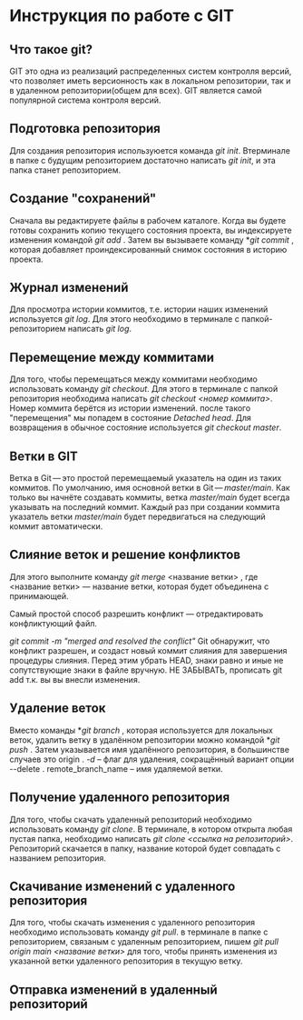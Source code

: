 # Инструкция по работе с GIT

## Что такое git?
GIT это одна из реализаций распределенных систем контролля версий, что позволяет иметь версионность как в локальном репозитории, так и в удаленном репозитории(общем для всех). GIT является самой популярной система контроля версий.

## Подготовка репозитория
Для создания репозитория используюется команда *git init*. Втерминале в папке с будущим репозиторием достаточно написать *git init*, и эта папка станет репозиторием.

## Создание "сохранений"
Сначала вы редактируете файлы в рабочем каталоге. Когда вы будете готовы сохранить копию текущего состояния проекта, вы индексируете изменения командой *git add* . Затем вы вызываете команду **git commit* , которая добавляет проиндексированный снимок состояния в историю проекта.

## Журнал изменений
Для просмотра истории коммитов, т.е. истории наших изменений используется *git log*. Для этого необходимо в терминале с папкой-репозиторием написать *git log*.


## Перемещение между коммитами
Для того, чтобы перемещаться между коммитами необходимо использовать команду *git checkout*. Для этого в терминале с папкой репозитория необходима написать *git checkout <номер коммита>*. Номер коммита берётся из истории изменений. после такого "перемещения" мы попадем в состояние *Detached head*. Для возвращения в обычное состояние используется *git checkout master*.

## Ветки в GIT
Ветка в Git — это простой перемещаемый указатель на один из таких коммитов. По умолчанию, имя основной ветки в Git — *master/main*. Как только вы начнёте создавать коммиты, ветка *master/main* будет всегда указывать на последний коммит. Каждый раз при создании коммита указатель ветки *master/main* будет передвигаться на следующий коммит автоматически.

## Слияние веток и решение конфликтов
Для этого выполните команду *git merge* <название ветки> , где <название ветки> — название ветки, которая будет объединена с принимающей.

Самый простой способ разрешить конфликт — отредактировать конфликтующий файл.  

*git commit -m "merged and resolved the conflict"*
Git обнаружит, что конфликт разрешен, и создаст новый коммит слияния для завершения процедуры слияния. Перед этим убрать HEAD, знаки равно и иные не сопутствующие знаки в файле вручную. НЕ ЗАБЫВАТЬ, прописать git add <File> т.к. вы вы внесли изменения.

## Удаление веток
Вместо команды **git branch* , которая используется для локальных веток, удалить ветку в удалённом репозитории можно командой **git push* . Затем указывается имя удалённого репозитория, в большинстве случаев это origin . *-d* – флаг для удаления, сокращённый вариант опции --delete . remote_branch_name – имя удаляемой ветки.
  
## Получение удаленного репозитория
Для того, чтобы скачать удаленный репозиторий необходимо использовать команду *git clone*. В терминале, в котором открыта любая пустая папка, необходимо написать *git clone <ссылка на репозиторий>*. Репозиторий скачается в папку, название которой будет совпадать с названием репозитория.
  
## Скачивание изменений с удаленного репозитория  
Для того, чтобы скачать изменения с удаленного репозитория необходимо использовать команду *git pull*. в терминале в папке с репозиторием, связаным с удаленным репозиторием, пишем *git pull origin main <название ветки>* для того, чтобы принять изменения из указанной ветки удаленного репозитория в текущую ветку.
  
## Отправка изменений в удаленный репозиторий
  
